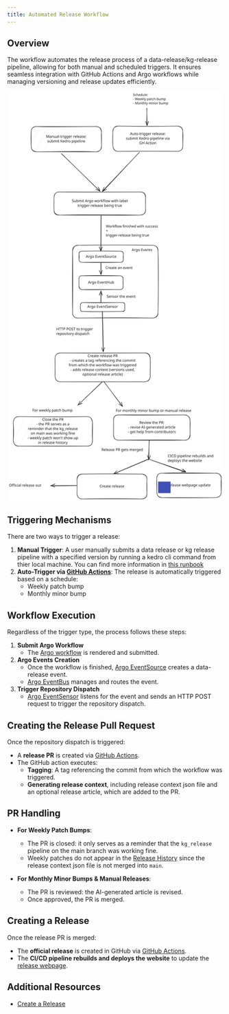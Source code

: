 ```yaml
---
title: Automated Release Workflow
---
```


## Overview
The workflow automates the release process of a data-release/kg-release pipeline, allowing for both manual and scheduled triggers. It ensures seamless integration with GitHub Actions and Argo workflows while managing versioning and release updates efficiently.

![Automated data release workflow](../../assets/img/auto-data-release-pipeline.svg)

## Triggering Mechanisms
There are two ways to trigger a release:

1. **Manual Trigger**: A user manually submits a data release or kg release pipeline with a specified version by running a kedro cli command from thier local machine. You can find more information in [this runbook](https://docs.dev.everycure.org/infrastructure/runbooks/01_releases/)
2. **Auto-Trigger via [GitHub Actions](https://github.com/everycure-org/matrix/blob/main/.github/workflows/submit-kedro-pipeline.yml)**: The release is automatically triggered based on a schedule:
   - Weekly patch bump
   - Monthly minor bump

## Workflow Execution
Regardless of the trigger type, the process follows these steps:

1. **Submit Argo Workflow**
   - The [Argo workflow](https://github.com/everycure-org/matrix/blob/main/pipelines/matrix/templates/argo_wf_spec.tmpl) is rendered and submitted.
2. **Argo Events Creation**
   - Once the workflow is finished, [Argo EventSource](https://github.com/everycure-org/matrix/blob/main/infra/argo/applications/data-release/templates/BuildDataReleaseEventSource.yaml) creates a data-release event.
   - [Argo EventBus](https://github.com/everycure-org/matrix/blob/main/infra/argo/applications/data-release/templates/DeployEventbus.yaml) manages and routes the event.
3. **Trigger Repository Dispatch**
   - [Argo EventSensor](https://github.com/everycure-org/matrix/blob/main/infra/argo/applications/data-release/templates/BuildDataReleaseSensorWithReleaseVersion.yaml) listens for the event and sends an HTTP POST request to trigger the repository dispatch.

## Creating the Release Pull Request
Once the repository dispatch is triggered:

- A **release PR** is created via [GitHub Actions](https://github.com/everycure-org/matrix/blob/main/.github/workflows/create-release-pr.yml).
- The GitHub action executes:
  - **Tagging**: A tag referencing the commit from which the workflow was triggered.
  - **Generating release context**, including release context json file and an optional release article, which are added to the PR.

## PR Handling

- **For Weekly Patch Bumps**:
  - The PR is closed: it only serves as a reminder that the `kg_release` pipeline on the main branch was working fine.
  - Weekly patches do not appear in the [Release History](https://docs.dev.everycure.org/releases/release_history/) since the release context json file is not merged into `main`.

- **For Monthly Minor Bumps & Manual Releases**:
  - The PR is reviewed: the AI-generated article is revised.
  - Once approved, the PR is merged.

## Creating a Release

Once the release PR is merged:
- The **official release** is created in GitHub via [GitHub Actions](https://github.com/everycure-org/matrix/blob/main/.github/workflows/create-post-pr-release.yml).
- The **CI/CD pipeline rebuilds and deploys the website** to update the [release webpage](https://docs.dev.everycure.org/releases/).

## Additional Resources
- [Create a Release](https://docs.dev.everycure.org/infrastructure/runbooks/01_releases/)
